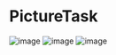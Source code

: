 # PictureTask

![image](https://user-images.githubusercontent.com/4388416/126173464-92f93b24-35cb-4411-a0da-3e147e623861.png)
![image](https://user-images.githubusercontent.com/4388416/126174073-bbf7a19f-65c3-4fd1-acbd-9789dabd6a54.png)
![image](https://user-images.githubusercontent.com/4388416/126173660-a574e0f1-9aa2-44d9-b809-481e15e111ef.png)

